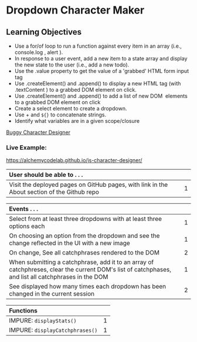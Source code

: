 # Dropdown Character Maker

## Learning Objectives
- Use a for/of  loop to run a function against every item in an array (i.e., console.log , alert ).
- In response to a user event, add a new item to a state array and display the new state to the user (i.e., add a new todo).
- Use the .value  property to get the value of a 'grabbed' HTML form input tag
- Use .createElement() and .append()  to display a new HTML tag (with .textContent ) to a grabbed DOM element on click.
- Use .createElement() and .append()  to add a list of new DOM  elements to a grabbed DOM element on click
- Create a select element to create a dropdown.
- Use + and `${}` to concatenate strings.
- Identify what variables are in a given scope/closure

[Buggy Character Designer](https://github.com/alchemycodelab/buggy-js-character-designer)

### Live Example:
https://alchemycodelab.github.io/js-character-designer/


| User should be able to . . .                                                         |             |
| :----------------------------------------------------------------------------------| ----------: |
| Visit the deployed pages on GitHub pages, with link in the About section of the Github repo |    1 |

| Events . . .                                                         |             |
| :----------------------------------------------------------------------------------- | ----------: |
| Select from at least three dropdowns with at least three options each                |           1 |
| On choosing an option from the dropdown and see the change reflected in the UI with a new image |     1 |
| On change, See all catchphrases rendered to the DOM                                             |           2 |
| When submitting a catchphrase, add it to an array of catchphreses, clear the current DOM's list of catchphases, and list all catchphrases in the DOM         |           1 |
| See displayed how many times each dropdown has been changed in the current session   |           2 |

| Functions                                                              |             |
| :----------------------------------------------------------------------------------- | ----------: |
| IMPURE: `displayStats()` | 1 |
| IMPURE: `displayCatchphrases()` | 1 |


